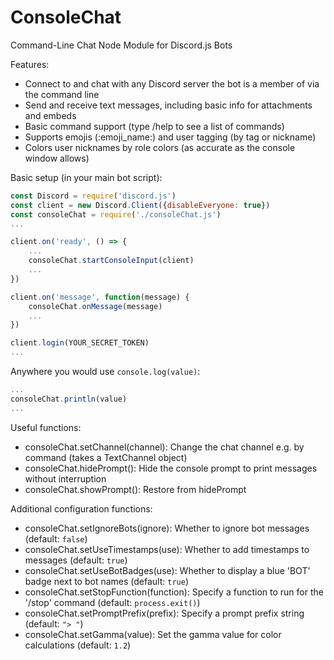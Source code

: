 # ConsoleChat
Command-Line Chat Node Module for Discord.js Bots

Features:
* Connect to and chat with any Discord server the bot is a member of via the command line
* Send and receive text messages, including basic info for attachments and embeds
* Basic command support (type /help to see a list of commands)
* Supports emojis (:emoji_name:) and user tagging (by tag or nickname)
* Colors user nicknames by role colors (as accurate as the console window allows)

Basic setup (in your main bot script):
```javascript
const Discord = require('discord.js')
const client = new Discord.Client({disableEveryone: true})
const consoleChat = require('./consoleChat.js')
...

client.on('ready', () => {
    ...
    consoleChat.startConsoleInput(client)
    ...
})

client.on('message', function(message) {
    consoleChat.onMessage(message)
    ...
})

client.login(YOUR_SECRET_TOKEN)
...
```

Anywhere you would use `console.log(value)`:
```javascript
...
consoleChat.println(value)
...
```

Useful functions:
* consoleChat.setChannel(channel): Change the chat channel e.g. by command (takes a TextChannel object)
* consoleChat.hidePrompt(): Hide the console prompt to print messages without interruption
* consoleChat.showPrompt(): Restore from hidePrompt

Additional configuration functions:
* consoleChat.setIgnoreBots(ignore): Whether to ignore bot messages (default: `false`)
* consoleChat.setUseTimestamps(use): Whether to add timestamps to messages (default: `true`)
* consoleChat.setUseBotBadges(use): Whether to display a blue 'BOT' badge next to bot names (default: `true`)
* consoleChat.setStopFunction(function): Specify a function to run for the '/stop' command (default: `process.exit()`)
* consoleChat.setPromptPrefix(prefix): Specify a prompt prefix string (default: `"> "`)
* consoleChat.setGamma(value): Set the gamma value for color calculations (default: `1.2`)
